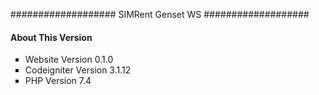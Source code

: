 ###################
SIMRent Genset WS
###################

<!-- <h1>USER ADMIN</h1> -->

<!-- <h3> user : admin </h3> -->
<!-- <h3> password : admin </h3> -->

<h4 class="modal-title" id="staticBackdropLabel">About This Version</h4>
<ul type="square">
                            <li>Website Version 0.1.0</li>
                            <li>Codeigniter Version 3.1.12</li>
                            <li>PHP Version 7.4</li>
                        </ul>
